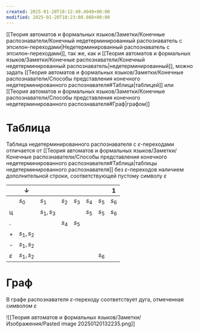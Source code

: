 ```yaml
---
created: 2025-01-20T10:12:49.4949+00:00
modified: 2025-01-20T10:23:08.088+00:00
---
```

[[Теория автоматов и формальных языков/Заметки/Конечные распознаватели/Конечный недетерминированный распознаватель с эпсилон-переходами|Недетерминированный распознаватель с эпсилон-переходами]], так же, как и [[Теория автоматов и формальных языков/Заметки/Конечные распознаватели/Конечный недетерминированный распознаватель|недетерминированный]], можно задать [[Теория автоматов и формальных языков/Заметки/Конечные распознаватели/Способы представления конечного недетерминированного распознавателя#Таблица|таблицей]] или [[Теория автоматов и формальных языков/Заметки/Конечные распознаватели/Способы представления конечного недетерминированного распознавателя#Граф|графом]]

# Таблица
Таблица недетерминированного распознавателя с $\varepsilon$-переходами отличается от [[Теория автоматов и формальных языков/Заметки/Конечные распознаватели/Способы представления конечного недетерминированного распознавателя#Таблица|таблицы недетерминированного распознавателя]] без $\varepsilon$-переходов наличием дополнительной строки, соответствующей пустому символу $\varepsilon$ 

|               | $\downarrow$ |           |       |       |       |       | 1     |
| ------------- | ------------ | --------- | ----- | ----- | ----- | ----- | ----- |
|               | $s_0$        | $s_1$     | $s_2$ | $s_3$ | $s_4$ | $s_5$ | $s_6$ |
| ц             |              | $s_1,s_3$ |       |       | $s_5$ | $s_5$ | $s_6$ |
| .             |              |           | $s_4$ | $s_5$ |       |       |       |
| +             | $s_1,s_2$    |           |       |       |       |       |       |
| -             | $s_1,s_2$    |           |       |       |       |       |       |
| $\varepsilon$ | $s_1,s_2$    |           |       |       |       | $s_6$ |       |
# Граф
В графе распознавателя $\varepsilon$-переходу соответствует дуга, отмеченная символом $\varepsilon$

![[Теория автоматов и формальных языков/Заметки/Изображения/Pasted image 20250120132235.png]]
